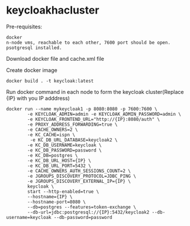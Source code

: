 # keycloakhacluster

Pre-requisites:

	docker 
	n-node vms, reachable to each other, 7600 port should be open.
	psotgresql installed.

Download docker file and cache.xml file


Create docker image

	docker build . -t keycloak:latest


Run docker command in each node to form the keycloak cluster(Replace {IP} with you IP adddress)

	docker run --name mykeycloak1 -p 8080:8080 -p 7600:7600 \
	        -e KEYCLOAK_ADMIN=admin -e KEYCLOAK_ADMIN_PASSWORD=admin \
	        -e KEYCLOAK_FRONTEND_URL="http://{IP}:8080/auth" \
	        -e PROXY_ADDRESS_FORWARDING=true \
	        -e CACHE_OWNERS=2 \
	        -e KC_CACHE=ispn \
	         -e KC_DB_URL_DATABASE=keycloak2 \
	        -e KC_DB_USERNAME=keycloak \
	        -e KC_DB_PASSWORD=password \
	        -e KC_DB=postgres \
	        -e KC_DB_URL_HOST={IP} \
	        -e KC_DB_URL_PORT=5432 \
	        -e CACHE_OWNERS_AUTH_SESSIONS_COUNT=2 \
	        -e JGROUPS_DISCOVERY_PROTOCOL=JDBC_PING \
	        -e JGROUPS_DISCOVERY_EXTERNAL_IP={IP} \
	        keycloak \
	        start --http-enabled=true \
	        --hostname={IP} \
	        --hostname-port=8080 \
	        --db=postgres --features=token-exchange \
	        --db-url=jdbc:postgresql://{IP}:5432/keycloak2 --db-username=keycloak --db-password=password
       
       


